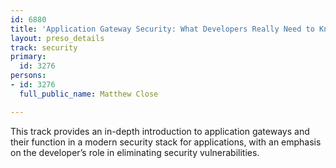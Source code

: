 ```yaml
---
id: 6880
title: 'Application Gateway Security: What Developers Really Need to Know'
layout: preso_details
track: security
primary:
  id: 3276
persons:
- id: 3276
  full_public_name: Matthew Close

---
```

This track provides an in-depth introduction to application gateways and their function in a modern security stack for applications, with an emphasis on the developer’s role in eliminating security vulnerabilities.